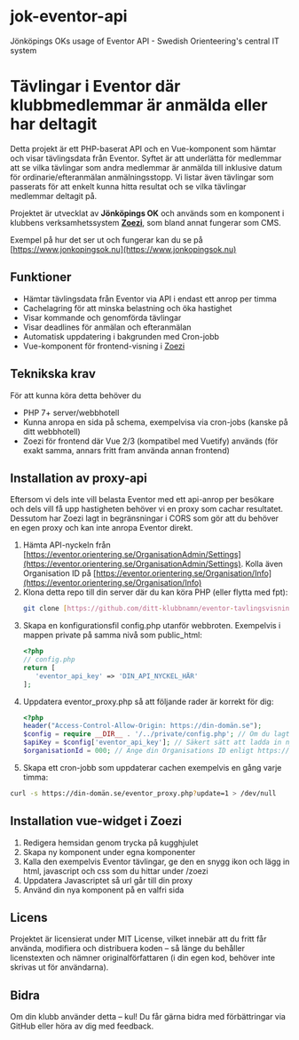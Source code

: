 # jok-eventor-api
Jönköpings OKs usage of Eventor API - Swedish Orienteering's central IT system

# Tävlingar i Eventor där klubbmedlemmar är anmälda eller har deltagit

Detta projekt är ett PHP-baserat API och en Vue-komponent som hämtar och visar tävlingsdata från Eventor. Syftet är att underlätta för medlemmar att se vilka tävlingar som andra medlemmar är anmälda till inklusive datum för ordinarie/efteranmälan anmälningsstopp. Vi listar även tävlingar som passerats för att enkelt kunna hitta resultat och se vilka tävlingar medlemmar deltagit på.

Projektet är utvecklat av **Jönköpings OK** och används som en komponent i klubbens verksamhetssystem **[Zoezi](https://zoezi.se/)**, som bland annat fungerar som CMS.

Exempel på hur det ser ut och fungerar kan du se på [https://www.jonkopingsok.nu](https://www.jonkopingsok.nu)

## Funktioner

- Hämtar tävlingsdata från Eventor via API i endast ett anrop per timma
- Cachelagring för att minska belastning och öka hastighet
- Visar kommande och genomförda tävlingar
- Visar deadlines för anmälan och efteranmälan
- Automatisk uppdatering i bakgrunden med Cron-jobb
- Vue-komponent för frontend-visning i [Zoezi](https://zoezi.se/)

## Teknikska krav

För att kunna köra detta behöver du
- PHP 7+ server/webbhotell
- Kunna anropa en sida på schema, exempelvisa via cron-jobs (kanske på ditt webbhotell)
- Zoezi för frontend där Vue 2/3 (kompatibel med Vuetify) används (för exakt samma, annars fritt fram använda annan frontend)

## Installation av proxy-api

Eftersom vi dels inte vill belasta Eventor med ett api-anrop per besökare och dels vill få upp hastigheten behöver vi en proxy som cachar resultatet. Dessutom har Zoezi lagt in begränsningar i CORS som gör att du behöver en egen proxy och kan inte anropa Eventor direkt.

1. Hämta API-nyckeln från [https://eventor.orientering.se/OrganisationAdmin/Settings](https://eventor.orientering.se/OrganisationAdmin/Settings). Kolla även Organisation ID på [https://eventor.orientering.se/Organisation/Info](https://eventor.orientering.se/Organisation/Info)
2. Klona detta repo till din server där du kan köra PHP (eller flytta med fpt):
   ```bash
   git clone [https://github.com/ditt-klubbnamn/eventor-tavlingsvisning.git](https://github.com/lilja85/jok-eventor-api.git)
   ```
3. Skapa en konfigurationsfil config.php utanför webbroten. Exempelvis i mappen private på samma nivå som public_html:
   ```php
   <?php
   // config.php
   return [
      'eventor_api_key' => 'DIN_API_NYCKEL_HÄR'
   ];
   ```
4. Uppdatera eventor_proxy.php så att följande rader är korrekt för dig:
   ```php
   <?php
   header("Access-Control-Allow-Origin: https://din-domän.se");
   $config = require __DIR__ . '/../private/config.php'; // Om du lagt config.php i /private samt att proxy-skriptet ligger direkt i rooten på din sida
   $apiKey = $config['eventor_api_key']; // Säkert sätt att ladda in nyckeln
   $organisationId = 000; // Ange din Organisations ID enligt https://eventor.orientering.se/Organisation/Info
   ```
5. Skapa ett cron-jobb som uppdaterar cachen exempelvis en gång varje timma:
```bash
curl -s https://din-domän.se/eventor_proxy.php?update=1 > /dev/null
```

## Installation vue-widget i Zoezi

1. Redigera hemsidan genom trycka på kugghjulet
2. Skapa ny komponent under egna komponenter
3. Kalla den exempelvis Eventor tävlingar, ge den en snygg ikon och lägg in html, javascript och css som du hittar under /zoezi
4. Uppdatera Javascriptet så url går till din proxy
5. Använd din nya komponent på en valfri sida

## Licens
Projektet är licensierat under MIT License, vilket innebär att du fritt får använda, modifiera och distribuera koden – så länge du behåller licenstexten och nämner originalförfattaren (i din egen kod, behöver inte skrivas ut för användarna).

## Bidra
Om din klubb använder detta – kul! Du får gärna bidra med förbättringar via GitHub eller höra av dig med feedback.
